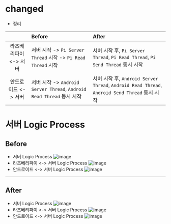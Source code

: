# changed
- 정리

|| Before | After |
|:--:|:---|:---|
|라즈베리파이 <-> 서버 | 서버 시작 -> ```Pi Server Thread``` 시작 -> ```Pi Read Thread``` 시작 | 서버 시작 후, ```Pi Server Thread```, ```Pi Read Thread```, ```Pi Send Thread``` 동시 시작|
|안드로이드 <-> 서버 | 서버 시작 -> ```Android Server Thread```, ```Android Read Thread``` 동시 시작 | 서버 시작 후, ```Android Server Thread```, ```Android Read Thread```, ```Android Send Thread``` 동시 시작|


# 서버 Logic Process
## Before
- 서버 Logic Process
![image](https://user-images.githubusercontent.com/49339278/147593835-027ce177-8be3-4e03-a7e9-a2e5ce74198d.png)
- 라즈베리파이 <-> 서버 Logic Process
![image](https://user-images.githubusercontent.com/49339278/147593913-95303eed-c240-45b4-838c-9b70e084bfd3.png)
- 안드로이드 <-> 서버 Logic Process
![image](https://user-images.githubusercontent.com/49339278/147593937-18a24d95-05db-41e7-8bc3-0f6863fda6cd.png)
---
## After
- 서버 Logic Process
![image](https://user-images.githubusercontent.com/49339278/147594502-2a38d093-8ed2-4016-aa5c-a928b7d0443d.png)
- 라즈베리파이 <-> 서버 Logic Process
![image](https://user-images.githubusercontent.com/49339278/147594452-17c76998-c7f0-4209-911a-27e9bbdaaee8.png)
- 안드로이드 <-> 서버 Logic Process
![image](https://user-images.githubusercontent.com/49339278/147595380-9992b251-7a31-40bc-9c97-e6643f267795.png)

